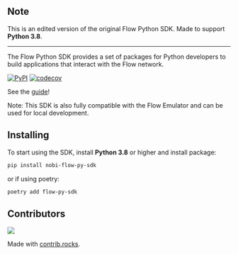 ## Note

This is an edited version of the original Flow Python SDK. Made to support **Python 3.8**.

---

The Flow Python SDK provides a set of packages for Python developers to build applications that interact with the Flow network.

[![PyPI](https://img.shields.io/pypi/v/flow-py-sdk.svg)](https://pypi.org/project/flow-py-sdk/)
[![codecov](https://codecov.io/gh/janezpodhostnik/flow-py-sdk/branch/master/graph/badge.svg)](https://codecov.io/gh/codecov/example-go)


See the [guide](https://janezpodhostnik.github.io/flow-py-sdk)!


Note: This SDK is also fully compatible with the Flow Emulator and can be used for local development.

## Installing

To start using the SDK, install **Python 3.8** or higher and install package:

```sh
pip install nobi-flow-py-sdk
```

or if using poetry:

```sh
poetry add flow-py-sdk
```

## Contributors

<a href="https://github.com/janezpodhostnik/flow-py-sdk/graphs/contributors">
  <img src="https://contrib.rocks/image?repo=janezpodhostnik/flow-py-sdk" />
</a>

Made with [contrib.rocks](https://contrib.rocks).